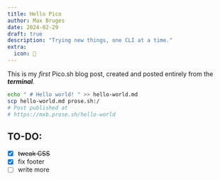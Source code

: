 ```yaml
---
title: Hello Pico
author: Max Bruges
date: 2024-02-29
draft: true
description: "Trying new things, one CLI at a time."
extra:
  icon: 👋
---
```


This is my *first* Pico.sh blog post, created and posted entirely from the ***terminal***.

```bash
echo " # Hello world! " >> hello-world.md
scp hello-world.md prose.sh:/
# Post published at
# https://mxb.prose.sh/hello-world
```

## TO-DO:

- [x] ~~tweak CSS~~
- [x] fix footer
- [ ] write more
